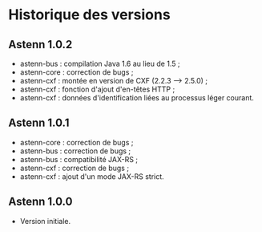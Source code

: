 # Historique des versions #
## Astenn 1.0.2 ##
  * astenn-bus : compilation Java 1.6 au lieu de 1.5 ;
  * astenn-core : correction de bugs ;
  * astenn-cxf : montée en version de CXF (2.2.3 --> 2.5.0) ;
  * astenn-cxf : fonction d'ajout d'en-têtes HTTP ;
  * astenn-cxf : données d'identification liées au processus léger courant.
## Astenn 1.0.1 ##
  * astenn-core : correction de bugs ;
  * astenn-bus : correction de bugs ;
  * astenn-bus : compatibilité JAX-RS ;
  * astenn-cxf : correction de bugs ;
  * astenn-cxf : ajout d'un mode JAX-RS strict.
## Astenn 1.0.0 ##
  * Version initiale.